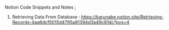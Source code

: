 Notion Code Snippets and Notes ; 

1. Retrieving Data From Database : https://karunabe.notion.site/Retrieving-Records-4aa6dcf5015d4795a81394d3a49c81dc?pvs=4 